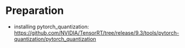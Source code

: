# Preparation
- installing pytorch_quantization: https://github.com/NVIDIA/TensorRT/tree/release/9.3/tools/pytorch-quantization/pytorch_quantization